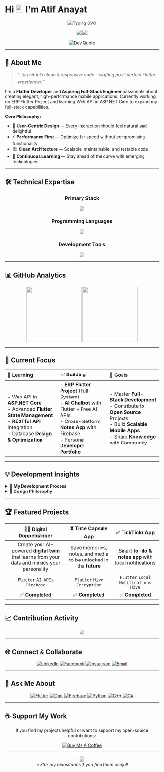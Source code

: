 <!-- GitHub Profile README for Atif Anayat -->

# Hi <img src="https://media.giphy.com/media/hvRJCLFzcasrR4ia7z/giphy.gif" width="25px" height="25px"> I'm Atif Anayat

<div align="center">
  <img src="https://readme-typing-svg.demolab.com?font=JetBrains+Mono&size=22&duration=3000&pause=1000&color=FFD700&center=true&vCenter=true&width=435&lines=Flutter+Developer;UI%2FUX+Designer;Firebase+Specialist;Clean+Code+Advocate" alt="Typing SVG" />
</div>

<p align="center">
  <img src="https://komarev.com/ghpvc/?username=atifanayat&label=Profile%20Views&color=FFD700&style=flat-square" />
  <img src="https://img.shields.io/github/followers/atifanayat?label=Followers&style=flat-square&color=FFD700&labelColor=000000" />
</p>

<p align="center">
  <img src="https://quotes-github-readme.vercel.app/api?type=horizontal&border=true&quoteColor=FFD700&authorColor=FFFFFF&backgroundColor=000000&symbolColor=FFD700" alt="Dev Quote" />
</p>

---

## 🧠 About Me

> *"I turn ☕ into clean & responsive code - crafting pixel-perfect Flutter experiences."*

I'm a **Flutter Developer** and **Aspiring Full-Stack Engineer** passionate about creating elegant, high-performance mobile applications. Currently working on ERP Flutter Project and learning Web API in ASP.NET Core to expand my full-stack capabilities.

**Core Philosophy:**
- 🎯 **User-Centric Design** — Every interaction should feel natural and delightful  
- ⚡ **Performance First** — Optimize for speed without compromising functionality  
- 🏗️ **Clean Architecture** — Scalable, maintainable, and testable code  
- 🔄 **Continuous Learning** — Stay ahead of the curve with emerging technologies  

---

## 🛠️ Technical Expertise

<div align="center">

### **Primary Stack**
<img src="https://skillicons.dev/icons?i=flutter,firebase,react,html,css&theme=light" />

### **Programming Languages**
<img src="https://skillicons.dev/icons?i=dart,python,java,cpp,cs&theme=light" />

### **Development Tools**
<img src="https://skillicons.dev/icons?i=postman,git,github,mysql,figma,vscode,androidstudio&theme=light" />


</div>

---

## 📊 GitHub Analytics

<div align="center">
  <img height="180em" src="https://github-readme-stats.vercel.app/api/top-langs/?username=atifanayat&layout=compact&theme=dark&hide_border=true&bg_color=000000&title_color=FFD700&text_color=FFFFFF" />
  <img height="180em" src="https://github-readme-streak-stats.herokuapp.com/?user=atifanayat&theme=dark&hide_border=true&background=000000&stroke=FFD700&ring=FFD700&fire=FFD700&currStreakLabel=FFFFFF" />
</div>

---

## 🌟 Current Focus

<div align="center">

| 📖 **Learning** | 📈 **Building** | 🚀 **Goals** |
|:---|:---|:---|
| - Web API in **ASP.NET Core** <br> - Advanced **Flutter State Management** <br> - **RESTful API** Integration <br> - Database **Design & Optimization** | - **ERP Flutter Project** (Full System) <br> - **AI Chatbot** with Flutter + Free AI APIs <br> - Cross-platform **Notes App** with Firebase <br> - Personal **Developer Portfolio** | - Master **Full-Stack Development** <br> - Contribute to **Open Source** Projects <br> - Build **Scalable Mobile Apps** <br> - Share **Knowledge** with Community |

</div>


---

## 💡 Development Insights

<details>
<summary><b>🔧 My Development Process</b></summary>

```mermaid
graph LR
    A[Research] --> B[Design]
    B --> C[Prototype]
    C --> D[Develop]
    D --> E[Test]
    E --> F[Deploy]
    F --> G[Iterate]
    G --> A
```

1. **Research** — Understand user needs and market gaps
2. **Design** — Wireframes, UI mockups, and animations
3. **Prototype** — Validate with real user feedback
4. **Develop** — Clean, modular, and testable code
5. **Test** — Manual + automated cross-device testing
6. **Deploy** — Use CI/CD for smooth rollouts
7. **Iterate** — Keep improving with feedback and data

</details>

<details>
<summary><b>🎨 Design Philosophy</b></summary>

* **Minimalism** — Less clutter, more focus
* **Consistency** — Cohesive design system
* **Accessibility** — Everyone deserves a great experience
* **Performance** — Design with speed in mind
* **Emotion** — Let design feel human and engaging

</details>

---

## 🏆 Featured Projects

<div align="center">

| 🧑‍💻 **Digital Doppelgänger** | ⏳ **Time Capsule App** | ✅ **TickTickr App** |
|:---:|:---:|:---:|
| Create your AI-powered **digital twin** that learns from your data and mimics your personality | Save memories, notes, and media to be unlocked in the **future** | Smart **to-do & notes app** with local notifications |
| `Flutter` `AI APIs` `Firebase` | `Flutter` `Hive` `Encryption` | `Flutter` `Local Notifications` `Hive` |
| ✅ **Completed**  |✅ **Completed**  | ✅ **Completed** |

</div>

---

## 📈 Contribution Activity

<div align="center">
  <img src="https://github-readme-activity-graph.vercel.app/graph?username=atifanayat&theme=react-dark&hide_border=true&bg_color=000000&color=FFD700&line=FFD700&point=FFFFFF" />
</div>

---

## 🌐 Connect & Collaborate

<div align="center">

[![LinkedIn](https://img.shields.io/badge/LinkedIn-0077B5?style=for-the-badge&logo=linkedin&logoColor=white&labelColor=1a1a1a)](https://linkedin.com/in/atifanayat)
[![Facebook](https://img.shields.io/badge/Facebook-1877F2?style=for-the-badge&logo=facebook&logoColor=white&labelColor=1a1a1a)](https://www.facebook.com/profile.php?id=100060710821624)
[![Instagram](https://img.shields.io/badge/Instagram-E4405F?style=for-the-badge&logo=instagram&logoColor=white&labelColor=1a1a1a)](https://www.instagram.com/atifanayat_/?igsh=MWQzYzR5MmRqMjZ2OQ%3D%3D#)
[![Email](https://img.shields.io/badge/Email-D14836?style=for-the-badge&logo=gmail&logoColor=white&labelColor=1a1a1a)](mailto:atifanayat10@gmail.com)

</div>

---

## 🎯 Ask Me About

<div align="center">

[![Flutter](https://img.shields.io/badge/Flutter-02569B?style=flat-square&logo=flutter&logoColor=white)](https://flutter.dev)
[![Dart](https://img.shields.io/badge/Dart-0175C2?style=flat-square&logo=dart&logoColor=white)](https://dart.dev)
[![Firebase](https://img.shields.io/badge/Firebase-FFCA28?style=flat-square&logo=firebase&logoColor=black)](https://firebase.google.com)
[![Python](https://img.shields.io/badge/Python-3776AB?style=flat-square&logo=python&logoColor=white)](https://python.org)
[![C++](https://img.shields.io/badge/C++-00599C?style=flat-square&logo=cplusplus&logoColor=white)](https://isocpp.org)
[![C#](https://img.shields.io/badge/C%23-239120?style=flat-square&logo=csharp&logoColor=white)](https://docs.microsoft.com/dotnet/csharp)

</div>

---

## ☕ Support My Work

<div align="center">

If you find my projects helpful or want to support my open-source contributions:

[![Buy Me A Coffee](https://img.shields.io/badge/Buy%20Me%20A%20Coffee-FFDD00?style=for-the-badge&logo=buy-me-a-coffee&logoColor=black&labelColor=1a1a1a)](https://www.buymeacoffee.com/atifanayat)

</div>

---

<div align="center">
  <img src="https://capsule-render.vercel.app/api?type=waving&height=100&section=footer&color=FFD700&animation=twinkling&fontColor=FFFFFF" />
</div>

<div align="center">
  <i>⭐ Star my repositories if you find them useful!</i>
</div>
